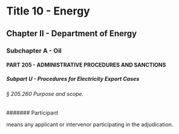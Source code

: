 
# Title 10 - Energy
## Chapter II - Department of Energy
### Subchapter A - Oil
#### PART 205 - ADMINISTRATIVE PROCEDURES AND SANCTIONS
##### Subpart U - Procedures for Electricity Export Cases
###### § 205.260 Purpose and scope.
####### Participant

means any applicant or intervenor participating in the adjudication.

